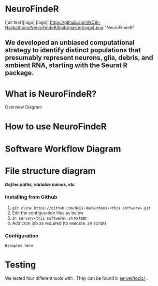 # NeuroFindeR
![alt text][logo]
[logo]: https://github.com/NCBI-Hackathons/NeuroFindeR/blob/master/logo4.png "NeuroFindeR"

## We developed an unbiased computational strategy to identify distinct populations that presumably represent neurons, glia, debris, and ambient RNA, starting with the Seurat R package.

# What is NeuroFindeR?

Overview Diagram

# How to use NeuroFindeR

# Software Workflow Diagram

# File structure diagram
#### _Define paths, variable names, etc_

### Installing <this software> from Github

1. `git clone https://github.com/NCBI-Hackathons/<this software>.git`
2. Edit the configuration files as below
3. `sh server/<this software>.sh` to test
4. Add cron job as required (to execute <this software>.sh script)

### Configuration

```Examples here```

# Testing

We tested four different tools with <this software>. They can be found in [server/tools/](server/tools/) .
